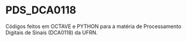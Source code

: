 # PDS_DCA0118

Códigos feitos em OCTAVE e PYTHON para a matéria de Processamento Digitais de Sinais (DCA0118) da UFRN.
